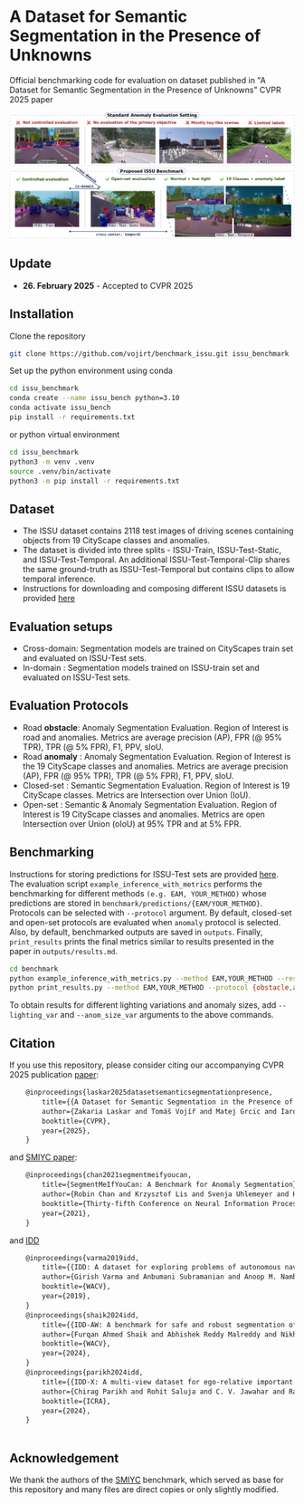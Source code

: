 # A Dataset for Semantic Segmentation in the Presence of Unknowns
Official benchmarking code for evaluation on dataset published in "A Dataset for Semantic Segmentation in the Presence of Unknowns" CVPR 2025 paper

![Dataset overview](./assets/teaser.png)

## Update
- **26. February 2025** - Accepted to CVPR 2025

## Installation
Clone the repository
```bash
git clone https://github.com/vojirt/benchmark_issu.git issu_benchmark 
```

Set up the python environment using conda
```bash
cd issu_benchmark
conda create --name issu_bench python=3.10
conda activate issu_bench
pip install -r requirements.txt
```
or python virtual environment
```bash
cd issu_benchmark
python3 -m venv .venv
source .venv/bin/activate
python3 -m pip install -r requirements.txt
```

## Dataset
- The ISSU dataset contains 2118 test images of driving scenes containing objects from 19 CityScape classes and anomalies.
- The dataset is divided into three splits - ISSU-Train, ISSU-Test-Static, and ISSU-Test-Temporal. An additional ISSU-Test-Temporal-Clip shares the same ground-truth as ISSU-Test-Temporal but contains clips to allow temporal inference.
- Instructions for downloading and composing different ISSU datasets is provided [here](https://github.com/vojirt/benchmark_issu/blob/main/benchmark/datasets/scripts/DOWNLOAD.md)

## Evaluation setups
- Cross-domain: Segmentation models are trained on CityScapes train set and evaluated on ISSU-Test sets.
- In-domain   : Segmentation models trained on ISSU-train set and evaluated on ISSU-Test sets.
  
## Evaluation Protocols
- Road **obstacle**: Anomaly Segmentation Evaluation. Region of Interest is road and anomalies. Metrics are average precision (AP), FPR (@ 95% TPR), TPR (@ 5% FPR), F1, PPV, sIoU.
- Road **anomaly** : Anomaly Segmentation Evaluation. Region of Interest is the 19 CityScape classes and anomalies. Metrics are average precision (AP), FPR (@ 95% TPR), TPR (@ 5% FPR), F1, PPV, sIoU.
- Closed-set       : Semantic Segmentation Evaluation. Region of Interest is 19 CityScape classes. Metrics are Intersection over Union (IoU).
- Open-set         : Semantic & Anomaly Segmentation Evaluation. Region of Interest is 19 CityScape classes and anomalies. Metrics are open Intersection over Union (oIoU) at 95% TPR and at 5% FPR.


## Benchmarking
Instructions for storing predictions for ISSU-Test sets are provided [here](https://github.com/vojirt/benchmark_issu/blob/main/benchmark/predictions/PREDICTIONS.md). The evaluation script `example_inference_with_metrics` performs the benchmarking for different methods `(e.g. EAM, YOUR_METHOD)` whose predictions are stored in `benchmark/predictions/{EAM/YOUR_METHOD}`. Protocols can be selected with `--protocol` argument. By default, closed-set and open-set protocols are evaluated when `anomaly` protocol is selected. Also, by default, benchmarked outputs are saved in `outputs`. Finally, `print_results` prints the final metrics similar to results presented in the paper in `outputs/results.md`.
```bash
cd benchmark
python example_inference_with_metrics.py --method EAM,YOUR_METHOD --result_path ./predictions --protocol {obstacle,anomaly,all}
python print_results.py --method EAM,YOUR_METHOD --protocol {obstacle,anomaly,all} 
```
To obtain results for different lighting variations and anomaly sizes, add `--lighting_var` and `--anom_size_var` arguments to the above commands.

## Citation
If you use this repository, please consider citing our accompanying CVPR 2025 publication [paper]():
```latex
	@inproceedings{laskar2025datasetsemanticsegmentationpresence,
		title={{A Dataset for Semantic Segmentation in the Presence of Unknowns}},
		author={Zakaria Laskar and Tomáš Vojíř and Matej Grcic and Iaroslav Melekhov and Shankar Gangisetty and Juho~Kannala and Jiri Matas and Giorgos Tolias and C.V. Jawahar},
		booktitle={CVPR},
		year={2025},
	}
```

and [SMIYC paper](https://arxiv.org/abs/2104.14812):
```latex
	@inproceedings{chan2021segmentmeifyoucan,
		title={SegmentMeIfYouCan: A Benchmark for Anomaly Segmentation},
		author={Robin Chan and Krzysztof Lis and Svenja Uhlemeyer and Hermann Blum and Sina Honari and Roland Siegwart and Pascal Fua and Mathieu Salzmann and Matthias Rottmann},
		booktitle={Thirty-fifth Conference on Neural Information Processing Systems Datasets and Benchmarks Track},
		year={2021},
	}
```

and [IDD]()
```latex
	@inproceedings{varma2019idd,
		title={{IDD: A dataset for exploring problems of autonomous navigation in unconstrained environments.}},
		author={Girish Varma and Anbumani Subramanian and Anoop M. Namboodiri and Manmohan Chandraker and C. V. Jawahar},
		booktitle={WACV},
		year={2019},
	}
	@inproceedings{shaik2024idd,
		title={{IDD-AW: A benchmark for safe and robust segmentation of drive scenes in unstructured traffic and adverse weather.}},
		author={Furqan Ahmed Shaik and Abhishek Reddy Malreddy and Nikhil Reddy Billa and Kunal Chaudhary and Sunny Manchanda, and Girish Varma.},
		booktitle={WACV},
		year={2024},
	}
	@inproceedings{parikh2024idd,
		title={{IDD-X: A multi-view dataset for ego-relative important object localization and explanation in dense and unstructured traffic.}},
		author={Chirag Parikh and Rohit Saluja and C. V. Jawahar and Ravi Kiran Sarvadevabhatla.},
		booktitle={ICRA},
		year={2024},
	}
	
```

## Acknowledgement 
We thank the authors of the
[SMIYC](https://github.com/SegmentMeIfYouCan/road-anomaly-benchmark) benchmark,
which served as base for this repository and many files are direct copies
or only slightly modified.
